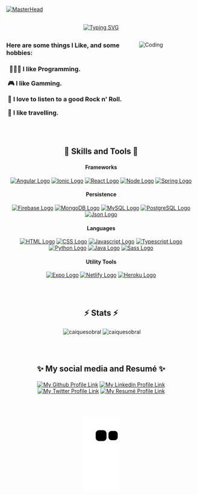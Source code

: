 [![MasterHead](https://www.bleepstatic.com/content/hl-images/2019/10/28/programming-header.jpg)](https://github.com/caiquesobral)
<br><br/>

<div align="center" margin="auto">
<a href="https://git.io/typing-svg"><img src="https://readme-typing-svg.herokuapp.com?font=Fira+Code&size=32&duration=2000&pause=1000&color=7AA2F7&center=true&vCenter=true&width=600&lines=%F0%9F%91%8B%F0%9F%8F%BB+Hi!+Let+me+introduce+myself;I'm+Caique+Sobral;A+programming+enthusiast" alt="Typing SVG" /></a>
</div>

##
<div> 
<img align="right" alt="Coding" width="30%" src="https://c.tenor.com/2uyENRmiUt0AAAAC/coding.gif">

<div align="left"> 
<h3> Here are some things I Like, and some hobbies: <h3>
<p>&nbsp; 👨🏻‍💻 I like Programming.</p>
<p>&nbsp;🎮 I like Gamming.</p>
<p>&nbsp;🎸 I love to listen to a good Rock n' Roll.</p>
<p>&nbsp;🛫 I like travelling.</p>
</div>
</div>
<br><br/>

## <p align="center">🔧 Skills and Tools 🔧</p>

<h4 align="center"> Frameworks </h4>
<p align="center">
  <a href="#"><img src="https://img.shields.io/badge/Angular-DD0031?style=for-the-badge&logo=angular&logoColor=white&labelColor=DD0031" alt="Angular Logo"></a>
  <a href="#"><img src="https://img.shields.io/badge/Ionic-3880FF?style=for-the-badge&logo=ionic&logoColor=white&labelColor=3880FF" alt="Ionic Logo"></a>
  <a href="#"><img src="https://img.shields.io/badge/React-61DAFB?style=for-the-badge&logo=react&logoColor=black&labelColor=61DAFB" alt="React Logo"></a>
  <a href="#"><img src="https://img.shields.io/badge/node.js-339933?style=for-the-badge&logo=node.js&logoColor=white&labelColor=339933" alt="Node Logo"></a>
  <a href="#"><img src="https://img.shields.io/badge/Spring-6DB33F?style=for-the-badge&logo=spring&logoColor=white&labelColor=6DB33F" alt="Spring Logo"></a>
</p>

<h4 align="center"> Persistence </h4>
<p align="center">
  <a href="#"><img src="https://img.shields.io/badge/Firebase-FFCA28?style=for-the-badge&logo=Firebase&logoColor=white&labelColor=FFCA28" alt="Firebase Logo"></a>
  <a href="#"><img src="https://img.shields.io/badge/MongoDB-47A248?style=for-the-badge&logo=mongodb&logoColor=white&labelColor=47A248" alt="MongoDB Logo"></a>
  <a href="#"><img src="https://img.shields.io/badge/MySQL-4479A1?style=for-the-badge&logo=mysql&logoColor=white&labelColor=4479A1" alt="MySQL Logo"></a>
  <a href="#"><img src="https://img.shields.io/badge/Postgre%20SQL-4169E1?style=for-the-badge&logo=postgresql&logoColor=white&labelColor=4169E1" alt="PostgreSQL Logo"></a>
  <a href="#"><img src="https://img.shields.io/badge/NoSQL-000000?style=for-the-badge&logo=json&logoColor=white&labelColor=000000" alt="Json Logo"></a>
</p>

<h4 align="center"> Languages </h4>
<p align="center">
  <a href="#"><img src="https://img.shields.io/badge/HTML-E34F26?style=for-the-badge&logo=HTML5&logoColor=white&labelColor=#E34F26" alt="HTML Logo"></a>
  <a href="#"><img src="https://img.shields.io/badge/CSS-1572B6?style=for-the-badge&logo=CSS3&logoColor=white&labelColor=1572B6" alt="CSS Logo"></a>
  <a href="#"><img src="https://img.shields.io/badge/Javascript-F7DF1E?style=for-the-badge&logo=javascript&logoColor=black&labelColor=F7DF1E" alt="Javascript Logo"></a>
  <a href="#"><img src="https://img.shields.io/badge/TypeScript-3178C6?style=for-the-badge&logo=TypeScript&logoColor=white&labelColor=3178C6" alt="Typescript Logo"></a>
  <a href="#"><img src="https://img.shields.io/badge/Python-3776AB?style=for-the-badge&logo=python&logoColor=white&labelColor=3776AB" alt="Python Logo"></a>
  <a href="#"><img src="https://img.shields.io/badge/Java-007396?style=for-the-badge&logo=oracle&logoColor=white&labelColor=007396" alt="Java Logo"></a>
  <a href="#"><img src="https://img.shields.io/badge/Sass-CC6699?style=for-the-badge&logo=sass&logoColor=white&labelColor=CC6699" alt="Sass Logo"></a>
</p>

<h4 align="center"> Utility Tools </h4>
<p align="center">
  <a href="#"><img src="https://img.shields.io/badge/Expo-000020?style=for-the-badge&logo=expo&logoColor=white&labelColor=000020" alt="Expo Logo"></a>
  <a href="#"><img src="https://img.shields.io/badge/netlify-00C7B7?style=for-the-badge&logo=netlify&logoColor=white&labelColor=00C7B7" alt="Netlify Logo"></a>
  <a href="#"><img src="https://img.shields.io/badge/heroku-430098?style=for-the-badge&logo=heroku&logoColor=white&labelColor=430098" alt="Heroku Logo"></a>
</p>
<br><br/>

## <p align="center">⚡ Stats ⚡</p>
<p align="center">&nbsp;<img width="45%" src="https://github-readme-stats.vercel.app/api?username=caiquesobral&show_icons=true&locale=en&theme=tokyonight" alt="caiquesobral" />
<img width="45%" src="https://github-readme-streak-stats.herokuapp.com/?user=caiquesobral&theme=tokyonight" alt="caiquesobral" /> </p>
<br><br/>  

## <p align="center">✨ My social media and Resumé ✨</p>
  
<p align="center">
  <a href="https://github.com/CaiqueSobral" target="_blank"><img src="https://img.shields.io/badge/Github-black?style=for-the-badge&logo=github&logoColor=white&labelColor=black" alt="My Github Profile Link"></a> 
  <a href="https://www.linkedin.com/in/caique-sobral-7328b2181/" target="_blank"><img src="https://img.shields.io/badge/linkedin-blue?style=for-the-badge&logo=linkedin&labelColor=blue" alt="My Linkedin Profile Link"></a>
  <a href="https://twitter.com/CaiqueLSobral" target="_blank"><img src="https://img.shields.io/badge/Twitter-blue?style=for-the-badge&logo=twitter&logoColor=white&labelColor=blue" alt="My Twitter Profile Link"></a>
<a href="[https://www.canva.com/design/DAEOFkdPS8c/S7ulRYAD6TuxLttxvsEGNQ/view?utm_content=DAEOFkdPS8c&utm_campaign=designshare&utm_medium=link2&utm_source=sharebutton](https://www.canva.com/design/DAFbf3e9CkY/KSOf1B-i5ES04qaHNxBO3A/view?utm_content=DAFbf3e9CkY&utm_campaign=designshare&utm_medium=link&utm_source=publishsharelink)" target="_blank"><img src="https://img.shields.io/badge/Resumé-00C4CC?style=for-the-badge&logo=canva&logoColor=white&labelColor=00C4CC" alt="My Resumé Profile Link"></a>
 
<br><br/>
<p align="center">
<img src="https://github.com/caiquesobral/caiquesobral/blob/output/github-contribution-grid-snake.svg">
</p>
